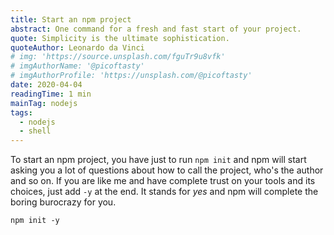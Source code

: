 ```yaml
---
title: Start an npm project
abstract: One command for a fresh and fast start of your project.
quote: Simplicity is the ultimate sophistication.
quoteAuthor: Leonardo da Vinci
# img: 'https://source.unsplash.com/fguTr9u8vfk'
# imgAuthorName: '@picoftasty'
# imgAuthorProfile: 'https://unsplash.com/@picoftasty'
date: 2020-04-04
readingTime: 1 min
mainTag: nodejs
tags:
  - nodejs
  - shell
---
```


To start an npm project, you have just to run `npm init` and npm will start asking you a lot of questions about how to call the project, who's the author and so on. If you are like me and have complete trust on your tools and its choices, just add `-y` at the end. It stands for _yes_ and npm will complete the boring burocrazy for you.

```shell
npm init -y
```
